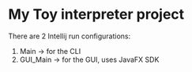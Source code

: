 # My Toy interpreter project

There are 2 Intellij run configurations:

1. Main -> for the CLI
2. GUI_Main -> for the GUI, uses JavaFX SDK